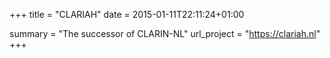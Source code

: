 +++
title = "CLARIAH"
date = 2015-01-11T22:11:24+01:00

summary = "The successor of CLARIN-NL"
url_project = "https://clariah.nl"
+++
